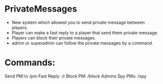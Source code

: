 # PrivateMessages
- New system which allowed you to send private message between players.
- Player can make a fast reply to a player that send them private message.
- Players can block their private messages.
- admin or superadmin can follow the private messages by a command.

# Commands:
Send PM:\n
/pm <id> <message>
Fast Reply:
/r <message>
Block PM:
/block
*Admins* Spy PMs:
/spy
